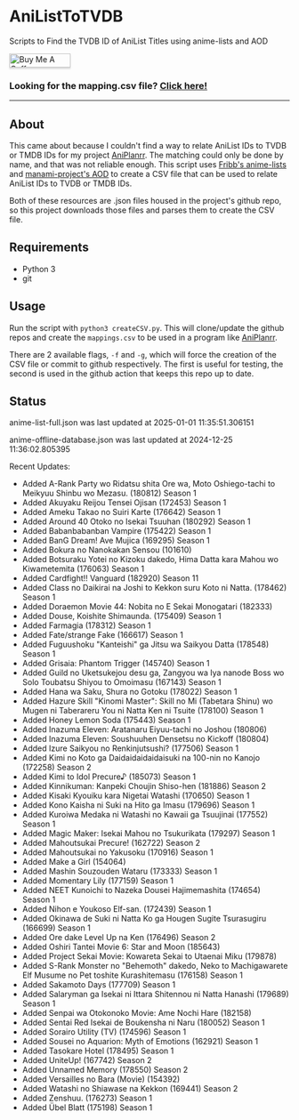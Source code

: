 # AniListToTVDB
Scripts to Find the TVDB ID of AniList Titles using anime-lists and AOD

<a href="https://www.buymeacoffee.com/noggl" target="_blank"><img src="https://www.buymeacoffee.com/assets/img/custom_images/orange_img.png" alt="Buy Me A Coffee" style="height: 25px !important;width: 110px !important;box-shadow: 0px 3px 2px 0px rgba(190, 190, 190, 0.5) !important;-webkit-box-shadow: 0px 3px 2px 0px rgba(190, 190, 190, 0.5) !important;" ></a>
### **Looking for the mapping.csv file? [Click here!](https://raw.githubusercontent.com/noggl/AniListToTVDB/main/mapping.csv)**
------------------------
## About
This came about because I couldn't find a way to relate AniList IDs to TVDB or TMDB IDs for my project [AniPlanrr](https://github.com/noggl/AniPlanrr). The matching could only be done by name, and that was not reliable enough. This script uses [Fribb's anime-lists](https://github.com/Fribb/anime-lists) and [manami-project's AOD](https://github.com/manami-project/anime-offline-database) to create a CSV file that can be used to relate AniList IDs to TVDB or TMDB IDs.

Both of these resources are .json files housed in the project's github repo, so this project downloads those files and parses them to create the CSV file.

## Requirements
- Python 3
- git

## Usage

Run the script with `python3 createCSV.py`. This will clone/update the github repos and create the `mappings.csv` to be used in a program like [AniPlanrr](https://github.com/noggl/AniPlanrr).

There are 2 available flags, `-f` and `-g`, which will force the creation of the CSV file or commit to github respectively. The first is useful for testing, the second is used in the github action that keeps this repo up to date.

## Status
anime-list-full.json was last updated at 2025-01-01 11:35:51.306151

anime-offline-database.json was last updated at 2024-12-25 11:36:02.805395



Recent Updates:

- Added A-Rank Party wo Ridatsu shita Ore wa, Moto Oshiego-tachi to Meikyuu Shinbu wo Mezasu. (180812) Season 1
- Added Akuyaku Reijou Tensei Ojisan (172453) Season 1
- Added Ameku Takao no Suiri Karte (176642) Season 1
- Added Around 40 Otoko no Isekai Tsuuhan (180292) Season 1
- Added Babanbabanban Vampire (175422) Season 1
- Added BanG Dream! Ave Mujica (169295) Season 1
- Added Bokura no Nanokakan Sensou (101610)
- Added Botsuraku Yotei no Kizoku dakedo, Hima Datta kara Mahou wo Kiwametemita (176063) Season 1
- Added Cardfight!! Vanguard (182920) Season 11
- Added Class no Daikirai na Joshi to Kekkon suru Koto ni Natta. (178462) Season 1
- Added Doraemon Movie 44: Nobita no E Sekai Monogatari (182333)
- Added Douse, Koishite Shimaunda. (175409) Season 1
- Added Farmagia (178312) Season 1
- Added Fate/strange Fake (166617) Season 1
- Added Fuguushoku "Kanteishi" ga Jitsu wa Saikyou Datta (178548) Season 1
- Added Grisaia: Phantom Trigger (145740) Season 1
- Added Guild no Uketsukejou desu ga, Zangyou wa Iya nanode Boss wo Solo Toubatsu Shiyou to Omoimasu (167143) Season 1
- Added Hana wa Saku, Shura no Gotoku (178022) Season 1
- Added Hazure Skill "Kinomi Master": Skill no Mi (Tabetara Shinu) wo Mugen ni Taberareru You ni Natta Ken ni Tsuite (178100) Season 1
- Added Honey Lemon Soda (175443) Season 1
- Added Inazuma Eleven: Aratanaru Eiyuu-tachi no Joshou (180806)
- Added Inazuma Eleven: Soushuuhen Densetsu no Kickoff (180804)
- Added Izure Saikyou no Renkinjutsushi? (177506) Season 1
- Added Kimi no Koto ga Daidaidaidaidaisuki na 100-nin no Kanojo (172258) Season 2
- Added Kimi to Idol Precure♪ (185073) Season 1
- Added Kinnikuman: Kanpeki Chоujin Shiso-hen (181886) Season 2
- Added Kisaki Kyouiku kara Nigetai Watashi (170650) Season 1
- Added Kono Kaisha ni Suki na Hito ga Imasu (179696) Season 1
- Added Kuroiwa Medaka ni Watashi no Kawaii ga Tsuujinai (177552) Season 1
- Added Magic Maker: Isekai Mahou no Tsukurikata (179297) Season 1
- Added Mahoutsukai Precure! (162722) Season 2
- Added Mahoutsukai no Yakusoku (170916) Season 1
- Added Make a Girl (154064)
- Added Mashin Souzouden Wataru (173333) Season 1
- Added Momentary Lily (177159) Season 1
- Added NEET Kunoichi to Nazeka Dousei Hajimemashita (174654) Season 1
- Added Nihon e Youkoso Elf-san. (172439) Season 1
- Added Okinawa de Suki ni Natta Ko ga Hougen Sugite Tsurasugiru (166699) Season 1
- Added Ore dake Level Up na Ken (176496) Season 2
- Added Oshiri Tantei Movie 6: Star and Moon (185643)
- Added Project Sekai Movie: Kowareta Sekai to Utaenai Miku (179878)
- Added S-Rank Monster no "Behemoth" dakedo, Neko to Machigawarete Elf Musume no Pet toshite Kurashitemasu (176158) Season 1
- Added Sakamoto Days (177709) Season 1
- Added Salaryman ga Isekai ni Ittara Shitennou ni Natta Hanashi (179689) Season 1
- Added Senpai wa Otokonoko Movie: Ame Nochi Hare (182158)
- Added Sentai Red Isekai de Boukensha ni Naru (180052) Season 1
- Added Sorairo Utility (TV) (174596) Season 1
- Added Sousei no Aquarion: Myth of Emotions (162921) Season 1
- Added Tasokare Hotel (178495) Season 1
- Added UniteUp! (167742) Season 2
- Added Unnamed Memory (178550) Season 2
- Added Versailles no Bara (Movie) (154392)
- Added Watashi no Shiawase na Kekkon (169441) Season 2
- Added Zenshuu. (176273) Season 1
- Added Übel Blatt (175198) Season 1
